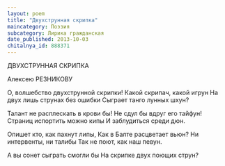 ```yaml
---
layout: poem
title: "Двухструнная скрипка"
maincategory: Поэзия
subcategory: Лирика гражданская
date_published: 2013-10-03
chitalnya_id: 888371
---
```




ДВУХСТРУННАЯ СКРИПКА

Алексею РЕЗНИКОВУ

О, волшебство двухструнной скрипки!
Какой скрипач, какой игрун
На двух лишь струнах без ошибки
Сыграет танго лунных шхун?

Талант не расплескать в крови бы!
Не сдул бы вдруг его тайфун!
Страниц испортить можно кипы
И заблудиться среди дюн.

Опишет кто, как пахнут липы,
Как в Балте расцветает вьюн?
Ни интервенты, ни талибы
Так не поют, как наш певун.

А вы сонет сыграть смогли бы
На скрипке двух поющих струн?






